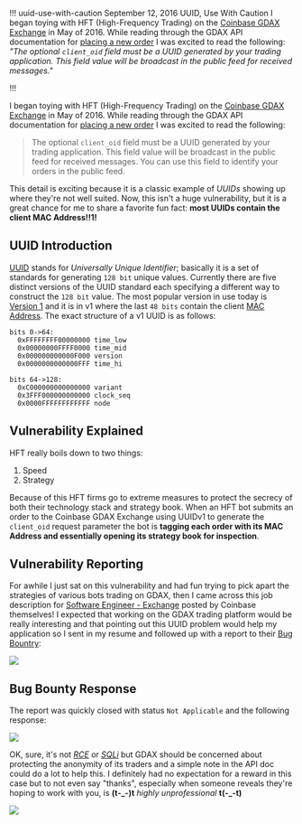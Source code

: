 !!!
uuid-use-with-caution
September 12, 2016
UUID, Use With Caution
I began toying with HFT (High-Frequency Trading) on the [Coinbase GDAX Exchange](https://www.gdax.com/) in May of 2016. While reading through the GDAX API documentation for [placing a new order](https://docs.gdax.com/#place-a-new-order) I was excited to read the following: *"The optional `client_oid` field must be a UUID generated by your trading application. This field value will be broadcast in the public feed for received messages."*
<!--no banner-->
!!!


I began toying with HFT (High-Frequency Trading) on the [Coinbase GDAX Exchange](https://www.gdax.com/) in May of 2016. While reading through the GDAX API documentation for [placing a new order](https://docs.gdax.com/#place-a-new-order) I was excited to read the following:

> The optional `client_oid` field must be a UUID generated by your trading application. This field value will be broadcast in the public feed for received messages. You can use this field to identify your orders in the public feed.

This detail is exciting because it is a classic example of *UUIDs* showing up where they're not well suited. Now, this isn't a huge vulnerability, but it is a great chance for me to share a favorite fun fact: **most UUIDs contain the client MAC Address!!1!**

## UUID Introduction
[UUID](https://en.wikipedia.org/wiki/Universally_unique_identifier) stands for *Universally Unique Identifier*; basically it is a set of standards for generating `128 bit` unique values. Currently there are five distinct versions of the UUID standard each specifying a different way to construct the `128 bit` value. The most popular version in use today is [Version 1](https://en.wikipedia.org/wiki/Universally_unique_identifier#Version_1_.28date-time_and_MAC_address.29) and it is in v1 where the last `48 bits` contain the client [MAC Address](https://en.wikipedia.org/wiki/MAC_address). The exact structure of a v1 UUID is as follows:

```
bits 0->64:
  0xFFFFFFFF00000000 time_low
  0x00000000FFFF0000 time_mid
  0x000000000000F000 version
  0x0000000000000FFF time_hi

bits 64->128:
  0xC000000000000000 variant
  0x3FFF000000000000 clock_seq
  0x0000FFFFFFFFFFFF node
```

## Vulnerability Explained
HFT really boils down to two things:

1. Speed
2. Strategy

Because of this HFT firms go to extreme measures to protect the secrecy of both their technology stack and strategy book. When an HFT bot submits an order to the Coinbase GDAX Exchange using UUIDv1 to generate the `client_oid` request parameter the bot is **tagging each order with its MAC Address and essentially opening its strategy book for inspection**.

## Vulnerability Reporting
For awhile I just sat on this vulnerability and had fun trying to pick apart the strategies of various bots trading on GDAX, then I came across this job description for [Software Engineer - Exchange](https://www.coinbase.com/careers/262509) posted by Coinbase themselves! I expected that working on the GDAX trading platform would be really interesting and that pointing out this UUID problem would help my application so I sent in my resume and followed up with a report to their [Bug Bountry](https://www.coinbase.com/whitehat):

![](/img/gdax/gdax-report.png)

## Bug Bounty Response
The report was quickly closed with status `Not Applicable` and the following response:

![](/img/gdax/gdax-response.png)

OK, sure, it's not *[RCE](https://en.wikipedia.org/wiki/Arbitrary_code_execution)* or *[SQLi](https://en.wikipedia.org/wiki/SQL_injection)* but GDAX should be concerned about protecting the anonymity of its traders and a simple note in the API doc could do a lot to help this. I definitely had no expectation for a reward in this case but to not even say "thanks", especially when someone reveals they're hoping to work with you, is **(t-_-)t** *highly unprofessional* **t(-_-t)**

![](/img/gdax/gdax-lol.png)
